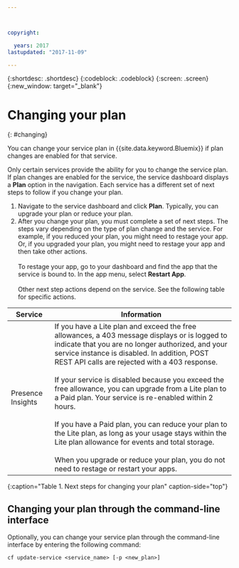 ```yaml
---



copyright:

  years: 2017
lastupdated: "2017-11-09"

---
```


{:shortdesc: .shortdesc}
{:codeblock: .codeblock}
{:screen: .screen}
{:new_window: target="_blank"}

# Changing your plan
{: #changing}

You can change your service plan in {{site.data.keyword.Bluemix}} if plan changes are enabled for that service.

Only certain services provide the ability for you to change the service plan. If plan changes are enabled for the service, the service dashboard displays a **Plan** option in the navigation. Each service has a different set of next steps to follow if you change your plan.

1. Navigate to the service dashboard and click **Plan**. Typically, you can upgrade your plan or reduce your plan.
2. After you change your plan, you must complete a set of next steps. The steps vary depending on the type of plan change and the service. For example, if you reduced your plan, you might need to restage your app. Or, if you upgraded your plan, you might need to restage your app and then take other actions.<br/><br/>To restage your app, go to your dashboard and find the app that the service is bound to. In the app menu, select **Restart App**.<br/><br/>Other next step actions depend on the service. See the following table for specific actions.

|Service |	Information|
|--------|-------------|
|Presence Insights 	|If you have a Lite plan and exceed the free allowances, a 403 message displays or is logged to indicate that you are no longer authorized, and your service instance is disabled. In addition, POST REST API calls are rejected with a 403 response.<br/><br/>If your service is disabled because you exceed the free allowance, you can upgrade from a Lite plan to a Paid plan. Your service is re-enabled within 2 hours.<br/><br/>If you have a Paid plan, you can reduce your plan to the Lite plan, as long as your usage stays within the Lite plan allowance for events and total storage.<br/><br/>When you upgrade or reduce your plan, you do not need to restage or restart your apps.|
{:caption="Table 1. Next steps for changing your plan" caption-side="top"}

## Changing your plan through the command-line interface

Optionally, you can change your service plan through the command-line interface by entering the following command:
```
cf update-service <service_name> [-p <new_plan>]
```
